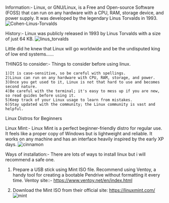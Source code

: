 Information:-
Linux, or GNU/Linux, is a Free and Open-source Software (FOSS) that can run on any hardware with a CPU, RAM, storage device, and power supply. It was developed by the legendary Linus Torvalds in 1993.
![Cohen-Linus-Torvalds](https://github.com/sahilsongire/Linux-research/assets/142686722/0a4eeef7-b049-498f-874f-a88b4072f29c)


History:-
Linux was publicly released in 1993 by Linus Torvalds with a size of just 64 KB.
![linus_torvalds](https://github.com/sahilsongire/Linux-research/assets/142686722/e86a9155-26e9-4689-93da-974f26d18a35)

Little did he knew that Linux will go worldwide and be the undisputed king of low end systems......

THINGS to consider:-
Things to consider before using linux.

    1)It is case-sensitive, so be careful with spellings.
    2)Linux can run on any hardware with CPU, RAM, storage, and power.
    3)Once you get used to it, Linux is not that hard to use and becomes second nature.
    4)Be careful with the terminal; it's easy to mess up if you are new, so read guides before using it.
    5)Keep track of your Linux usage to learn from mistakes.
    6)Stay updated with the community; the Linux community is vast and helpful.
    
Linux Distros for Beginners

Linux Mint:-
Linux Mint is a perfect beginner-friendly distro for regular use. It feels like a proper copy of Windows but is lightweight and reliable. It works on any machine and has an interface heavily inspired by the early XP days.
![cinnamon](https://github.com/sahilsongire/Linux-research/assets/142686722/511297c3-1737-4949-b71a-378fa107080b)

Ways of installation:-
There are lots of ways to install linux but i will recommend a safe one.
1. Prepare a USB stick using Mint ISO file. Recommend using Ventoy, a handy tool for creating a bootable Pendrive without formatting it every time. Ventoy site::- https://www.ventoy.net/en/index.html

2. Download the Mint ISO from their official site: https://linuxmint.com/
![mint](https://github.com/sahilsongire/Linux-research/assets/142686722/dd9e4ed2-8c75-4cdb-ad66-dc54f2d5e1e2)
